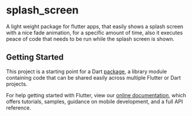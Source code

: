 # splash_screen

A light weight package for flutter apps, that easily shows a splash screen with a nice fade animation, for a specific amount of time, also it executes peace of code that needs to be run while the splash screen is shown.

## Getting Started

This project is a starting point for a Dart
[package](https://flutter.io/developing-packages/),
a library module containing code that can be shared easily across
multiple Flutter or Dart projects.

For help getting started with Flutter, view our 
[online documentation](https://flutter.io/docs), which offers tutorials, 
samples, guidance on mobile development, and a full API reference.
